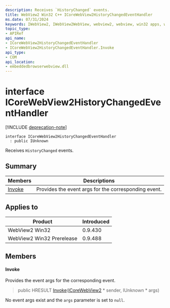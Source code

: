 ```yaml
---
description: Receives `HistoryChanged` events.
title: WebView2 Win32 C++ ICoreWebView2HistoryChangedEventHandler
ms.date: 07/31/2024
keywords: IWebView2, IWebView2WebView, webview2, webview, win32 apps, win32, edge, ICoreWebView2, ICoreWebView2Controller, browser control, edge html, ICoreWebView2HistoryChangedEventHandler
topic_type: 
- APIRef
api_name:
- ICoreWebView2HistoryChangedEventHandler
- ICoreWebView2HistoryChangedEventHandler.Invoke
api_type:
- COM
api_location:
- embeddedbrowserwebview.dll
---
```


# interface ICoreWebView2HistoryChangedEventHandler

[!INCLUDE [deprecation-note](../includes/deprecation-note.md)]

```
interface ICoreWebView2HistoryChangedEventHandler
  : public IUnknown
```

Receives `HistoryChanged` events.

## Summary

 Members                        | Descriptions
--------------------------------|---------------------------------------------
[Invoke](#invoke) | Provides the event args for the corresponding event.

## Applies to

Product                         | Introduced
--------------------------------|---------------------------------------------
WebView2 Win32            |    0.9.430
WebView2 Win32 Prerelease |    0.9.488

## Members

#### Invoke

Provides the event args for the corresponding event.

> public HRESULT [Invoke](#invoke)([ICoreWebView2](icorewebview2.md#icorewebview2) * sender, IUnknown * args)

No event args exist and the `args` parameter is set to `null`.

